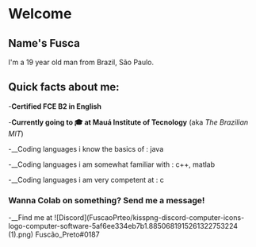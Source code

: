 # Welcome

## Name's **Fusca**

I'm a 19 year old man from Brazil, São Paulo. 

## Quick facts about me:

-__Certified FCE B2 in English__

-__Currently going to 🎓 at Mauá Institute of Tecnology__ (aka _The Brazilian MIT_)

-__Coding languages i know the basics of : java

-__Coding languages i am somewhat familiar with : c++, matlab

-__Coding languages i am very competent at : c

### Wanna Colab on something? Send me a message!

-__Find me at ![Discord](FuscaoPrteo/kisspng-discord-computer-icons-logo-computer-software-5af6ee334eb7b1.8850681915261322753224 (1).png) Fuscão_Preto#0187
